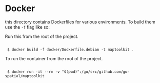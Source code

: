 # Docker

this directory contains Dockerfiles for various environments. To build them
use the `-f` flag like so:


Run this from the root of the project.
```console

 $ docker build -f docker/Dockerfile.debian -t maptoolkit .

```

To run the container from the root of the project.

```console

 $ docker run -it --rm -v "$(pwd)":/go/src/github.com/go-spatial/maptoolkit

```

